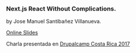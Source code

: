 ### Next.js React Without Complications.
by Jose Manuel Santibañez Villanueva.

[Online Slides](https://jmsv23.github.io/nextjsDCR2017Slides)

Charla presentada en [Drupalcamp Costa Rica 2017](http://www.drupalcamp.cr/)
